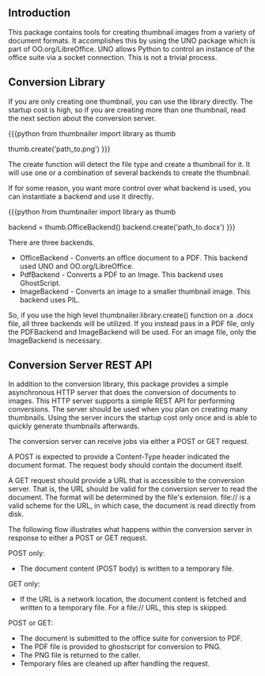 Introduction
----

This package contains tools for creating thumbnail images from a variety of document formats.
It accomplishes this by using the UNO package which is part of OO.org/LibreOffice. UNO allows
Python to control an instance of the office suite via a socket connection. This is not a trivial
process.

Conversion Library
----

If you are only creating one thumbnail, you can use the library directly. The startup cost is
high, so if you are creating more than one thumbnail, read the next section about the conversion
server.

{{{python
from thumbnailer import library as thumb

thumb.create('path_to.png')
}}}

The create function will detect the file type and create a thumbnail for it. It will use one or a
combination of several backends to create the thumbnail.

If for some reason, you want more control over what backend is used, you can instantiate a backend
and use it directly.

{{{python
from thumbnailer import library as thumb

backend = thumb.OfficeBackend()
backend.create('path_to.docx')
}}}

There are three backends.

- OfficeBackend - Converts an office document to a PDF. This backend used UNO and OO.org/LibreOffice.
- PdfBackend - Converts a PDF to an Image. This backend uses GhostScript.
- ImageBackend - Converts an image to a smaller thumbnail image. This backend uses PIL.

So, if you use the high level thumbnailer.library.create() function on a .docx file, all three
backends will be utilized. If you instead pass in a PDF file, only the PDFBackend and ImageBackend
will be used. For an image file, only the ImageBackend is necessary.

Conversion Server REST API
----

In addition to the conversion library, this package provides a simple asynchronous HTTP server that
does the conversion of documents to images. This HTTP server supports a simple REST API for
performing conversions. The server should be used when you plan on creating many thumbnails. Using
the server incurs the startup cost only once and is able to quickly generate thumbnails afterwards.

The conversion server can receive jobs via either a POST or GET request.

A POST is expected to provide a Content-Type header indicated the document format. The request
body should contain the document itself.

A GET request should provide a URL that is accessible to the conversion server. That is, the URL
should be valid for the conversion server to read the document. The format will be determined
by the file's extension. file:// is a valid scheme for the URL, in which case, the document is
read directly from disk.

The following flow illustrates what happens within the conversion server in response to either a
POST or GET request.

POST only:
- The document content (POST body) is written to a temporary file.

GET only:
- If the URL is a network location, the document content is fetched and written to a temporary
file. For a file:// URL, this step is skipped.

POST or GET:
- The document is submitted to the office suite for conversion to PDF.
- The PDF file is provided to ghostscript for conversion to PNG.
- The PNG file is returned to the caller.
- Temporary files are cleaned up after handling the request.
